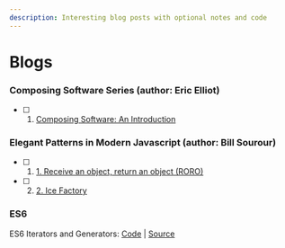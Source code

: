 ```yaml
---
description: Interesting blog posts with optional notes and code
---
```


# Blogs

### Composing Software Series (author: Eric Elliot)
* [ ] 1. [Composing Software: An Introduction](https://medium.com/javascript-scene/composing-software-an-introduction-27b72500d6ea)

### Elegant Patterns in Modern Javascript (author: Bill Sourour)
* [ ] 1. [1. Receive an object, return an object (RORO)](https://medium.freecodecamp.org/elegant-patterns-in-modern-javascript-roro-be01e7669cbd)
* [ ] 2. [2. Ice Factory](https://medium.freecodecamp.org/elegant-patterns-in-modern-javascript-ice-factory-4161859a0eee)


### ES6

ES6 Iterators and Generators: [Code](https://github.com/kozigh01/es6-iterators-generators) \| [Source](https://codeburst.io/a-simple-guide-to-es6-iterators-in-javascript-with-examples-189d052c3d8e)

